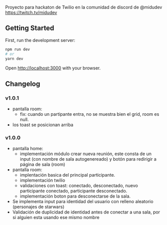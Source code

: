 Proyecto para hackaton de Twilio en la comunidad de discord de @midudev https://twitch.tv/midudev

## Getting Started

First, run the development server:

```bash
npm run dev
# or
yarn dev
```

Open [http://localhost:3000](http://localhost:3000) with your browser.

## Changelog

### v1.0.1

- pantalla room:
  - fix: cuando un partipante entra, no se muestra bien el grid, room es null.
- los toast se posicionan arriba

### v1.0.0

- pantalla home:
  - implementación módulo crear nueva reunión, este consta de un input (con nombre de sala autogenereado) y botón para redirigir a página de sala (room)
- pantalla room:
  - implentación basica del principal participante.
  - implementación twilio
  - validaciones con toast: conectado, desconectado, nuevo participante conectado, participante desconectado.
  - implementación boton para desconectarse de la sala.
- Se implementa input para identidad del usuario con relleno aleatorio (personajes de starwars)
- Validación de duplicidad de identidad antes de conectar a una sala, por si alguien esta usando ese mismo nombre
